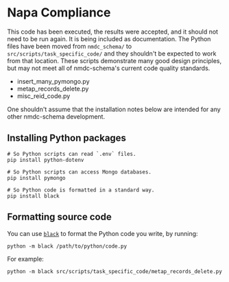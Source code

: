 # Napa Compliance

This code has been executed, the results were accepted, and it should not need to be run again. It is being included as
documentation. The Python files have been moved from `nmdc_schema/` to `src/scripts/task_specific_code/` and they
shouldn't be expected to work from that location. These scripts demonstrate many good design principles, but may not
meet all of nmdc-schema's current code quality standards.

* insert_many_pymongo.py
* metap_records_delete.py
* misc_reid_code.py

One shouldn't assume that the installation notes below are intended for any other nmdc-schema development.

## Installing Python packages

```shell
# So Python scripts can read `.env` files.
pip install python-dotenv

# So Python scripts can access Mongo databases.
pip install pymongo

# So Python code is formatted in a standard way.
pip install black
```

## Formatting source code

You can use [`black`](https://black.readthedocs.io/en/stable/) to format the Python code you write, by running:

```shell
python -m black /path/to/python/code.py
```

For example:

```shell
python -m black src/scripts/task_specific_code/metap_records_delete.py
```
